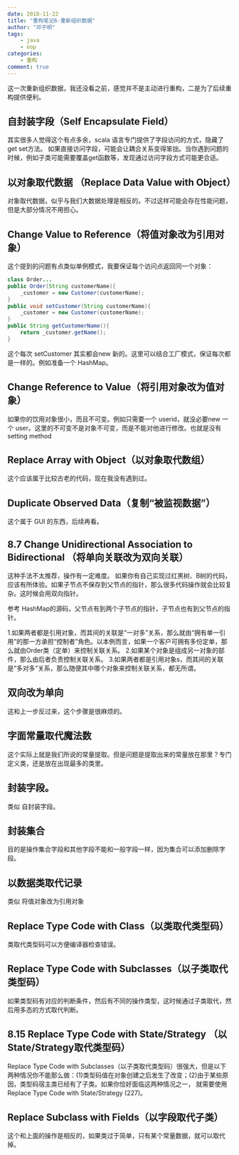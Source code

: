 ```yaml
---
date: 2018-11-22
title: "重构笔记6-重新组织数据"
author: "邓子明"
tags:
    - java
    - oop
categories:
    - 重构
comment: true
---
```


这一次重新组织数据，我还没看之前，感觉并不是主动进行重构，二是为了后续重构提供便利。

## 自封装字段（Self Encapsulate Field）

其实很多人觉得这个有点多余，scala 语言专门提供了字段访问的方式，隐藏了get set方法。
如果直接访问字段，可能会让耦合关系变得笨拙。当你遇到问题的时候，例如子类可能需要覆盖get函数等，发现通过访问字段方式可能更合适。

## 以对象取代数据 （Replace Data Value with Object）

对象取代数据，似乎与我们大数据处理是相反的。不过这样可能会存在性能问题，但是大部分情况不用担心。

## Change Value to Reference（将值对象改为引用对象）

这个提到的问题有点类似单例模式，我要保证每个访问点返回同一个对象：

```java
class Order...
public Order(String customerName){
	_customer = new Customer(customerName);
}
public void setCustomer(String customerName){
	_customer = new Customer(customerName);
}
public String getCustomerName(){
	return _customer.getName();
}
```
这个每次 setCustomer 其实都会new 新的。这里可以结合工厂模式，保证每次都是一样的。例如准备一个 HashMap。


## Change Reference to Value（将引用对象改为值对象）

如果你的饮用对象很小，而且不可变。例如只需要一个 userid，就没必要new 一个 user。这里的不可变不是对象不可变，而是不能对他进行修改。也就是没有 setting method

## Replace Array with Object（以对象取代数组）

这个应该属于比较古老的代码，现在我没有遇到过。

## Duplicate Observed Data（复制“被监视数据”）

这个属于 GUI 的东西，后续再看。

## 8.7 Change Unidirectional Association to Bidirectional （将单向关联改为双向关联）

这种手法不太推荐，操作有一定难度。
如果你有自己实现过红黑树、B树的代码，应该有所体验。如果子节点不保存到父节点的指针，那么很多代码操作就会比较复杂。这时候会用双向指针。

参考 HashMap的源码，父节点有到两个子节点的指针，子节点也有到父节点的指针。

1.如果两者都是引用对象，而其间的关联是“一对多”关系，那么就由“拥有单一引用”的那一方承担“控制者”角色。以本例而言，如果一个客户可拥有多份定单，那么就由Order类（定单）来控制关联关系。
2.如果某个对象是组成另一对象的部件，那么由后者负责控制关联关系。
3.如果两者都是引用对象s，而其间的关联是“多对多”关系，那么随便其中哪个对象来控制关联关系，都无所谓。

## 双向改为单向

这和上一步反过来，这个步骤是很麻烦的。

## 字面常量取代魔法数

这个实际上就是我们所说的常量提取。但是问题是提取出来的常量放在那里？专门定义类，还是放在出现最多的类里。

## 封装字段。

类似 自封装字段。

## 封装集合

目的是操作集合字段和其他字段不能和一般字段一样，因为集合可以添加删除字段。

## 以数据类取代记录

类似 将值对象改为引用对象

## Replace Type Code with Class（以类取代类型码）

类取代类型码可以方便编译器检查错误。

## Replace Type Code with Subclasses（以子类取代类型码）

如果类型码有对应的判断条件，然后有不同的操作类型，这时候通过子类取代，然后用多态的方式取代判断。

## 8.15 Replace Type Code with State/Strategy （以State/Strategy取代类型码）

Replace Type Code with Subclasses（以子类取代类型码）很强大，但是以下两种情况你不能那么做：(1)类型码值在对象创建之后发生了改变；(2)由于某些原因，类型码宿主类已经有了子类。如果你恰好面临这两种情况之一，
就需要使用Replace Type Code with State/Strategy (227)。

## Replace Subclass with Fields（以字段取代子类）

这个和上面的操作是相反的，如果类过于简单，只有某个常量数据，就可以取代掉。